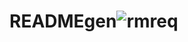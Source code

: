 # READMEgen![rmreq](https://user-images.githubusercontent.com/29647525/164353850-e68da4c0-a6fa-43e4-a91e-daaf907f334c.jpg)
